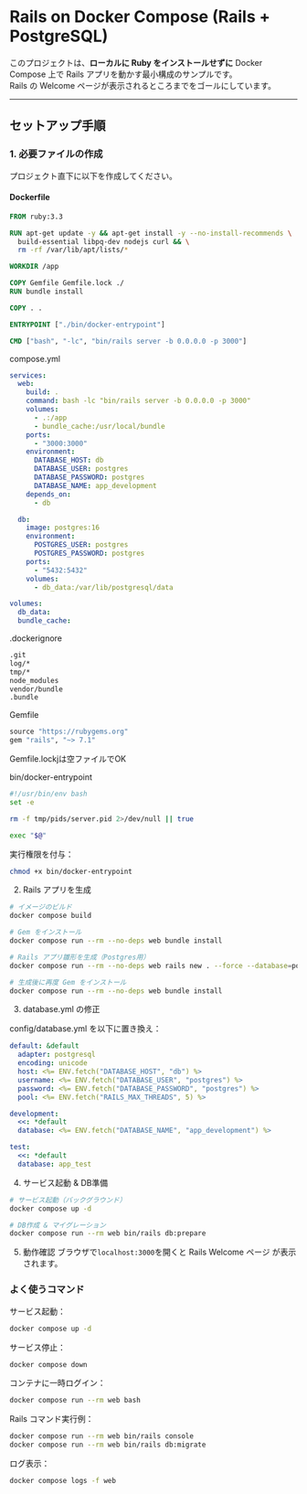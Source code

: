 # Rails on Docker Compose (Rails + PostgreSQL)

このプロジェクトは、**ローカルに Ruby をインストールせずに** Docker Compose 上で Rails アプリを動かす最小構成のサンプルです。  
Rails の Welcome ページが表示されるところまでをゴールにしています。

---

## セットアップ手順

### 1. 必要ファイルの作成

プロジェクト直下に以下を作成してください。

#### Dockerfile
```Dockerfile
FROM ruby:3.3

RUN apt-get update -y && apt-get install -y --no-install-recommends \
  build-essential libpq-dev nodejs curl && \
  rm -rf /var/lib/apt/lists/*

WORKDIR /app

COPY Gemfile Gemfile.lock ./
RUN bundle install

COPY . .

ENTRYPOINT ["./bin/docker-entrypoint"]

CMD ["bash", "-lc", "bin/rails server -b 0.0.0.0 -p 3000"]
```

compose.yml
```yaml
services:
  web:
    build: .
    command: bash -lc "bin/rails server -b 0.0.0.0 -p 3000"
    volumes:
      - .:/app
      - bundle_cache:/usr/local/bundle
    ports:
      - "3000:3000"
    environment:
      DATABASE_HOST: db
      DATABASE_USER: postgres
      DATABASE_PASSWORD: postgres
      DATABASE_NAME: app_development
    depends_on:
      - db

  db:
    image: postgres:16
    environment:
      POSTGRES_USER: postgres
      POSTGRES_PASSWORD: postgres
    ports:
      - "5432:5432"
    volumes:
      - db_data:/var/lib/postgresql/data

volumes:
  db_data:
  bundle_cache:
```

.dockerignore
```bash
.git
log/*
tmp/*
node_modules
vendor/bundle
.bundle
```

Gemfile
```ruby
source "https://rubygems.org"
gem "rails", "~> 7.1"
```
Gemfile.lockjは空ファイルでOK

bin/docker-entrypoint
```bash
#!/usr/bin/env bash
set -e

rm -f tmp/pids/server.pid 2>/dev/null || true

exec "$@"
```

実行権限を付与：
```bash
chmod +x bin/docker-entrypoint
```

2. Rails アプリを生成
```bash
# イメージのビルド
docker compose build

# Gem をインストール
docker compose run --rm --no-deps web bundle install

# Rails アプリ雛形を生成（Postgres用）
docker compose run --rm --no-deps web rails new . --force --database=postgresql

# 生成後に再度 Gem をインストール
docker compose run --rm --no-deps web bundle install
```

3. database.yml の修正

config/database.yml を以下に置き換え：
```yaml
default: &default
  adapter: postgresql
  encoding: unicode
  host: <%= ENV.fetch("DATABASE_HOST", "db") %>
  username: <%= ENV.fetch("DATABASE_USER", "postgres") %>
  password: <%= ENV.fetch("DATABASE_PASSWORD", "postgres") %>
  pool: <%= ENV.fetch("RAILS_MAX_THREADS", 5) %>

development:
  <<: *default
  database: <%= ENV.fetch("DATABASE_NAME", "app_development") %>

test:
  <<: *default
  database: app_test
```

4. サービス起動 & DB準備
```bash
# サービス起動（バックグラウンド）
docker compose up -d

# DB作成 & マイグレーション
docker compose run --rm web bin/rails db:prepare
```

5. 動作確認
ブラウザで`localhost:3000`を開くと Rails Welcome ページ が表示されます。

### よく使うコマンド

サービス起動：
```bash
docker compose up -d
```

サービス停止：
```bash
docker compose down
```

コンテナに一時ログイン：
```bash
docker compose run --rm web bash
```

Rails コマンド実行例：
```bash
docker compose run --rm web bin/rails console
docker compose run --rm web bin/rails db:migrate
```

ログ表示：
```bash
docker compose logs -f web
```
